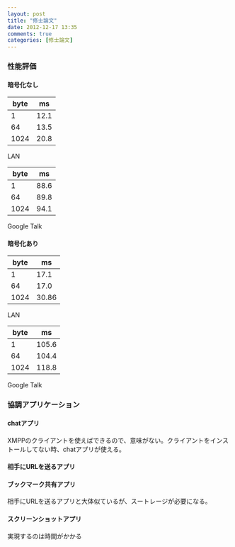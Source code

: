 ```yaml
---
layout: post
title: "修士論文"
date: 2012-12-17 13:35
comments: true
categories: [修士論文]
---
```

### 性能評価
#### 暗号化なし

|byte    |ms
|--------|-------
|1       |12.1
|64      |13.5
|1024    |20.8
LAN

|byte    |ms
|--------|-------
|1       |88.6
|64      |89.8
|1024    |94.1
Google Talk

#### 暗号化あり

|byte    |ms
|--------|-------
|1       |17.1
|64      |17.0
|1024    |30.86
LAN

|byte    |ms
|--------|-------
|1       |105.6
|64      |104.4
|1024    |118.8
Google Talk

### 協調アプリケーション
#### chatアプリ
XMPPのクライアントを使えばできるので、意味がない。クライアントをインストールしてない時、chatアプリが使える。
#### 相手にURLを送るアプリ
#### ブックマーク共有アプリ
相手にURLを送るアプリと大体似ているが、スートレージが必要になる。
#### スクリーンショットアプリ
実現するのは時間がかかる
